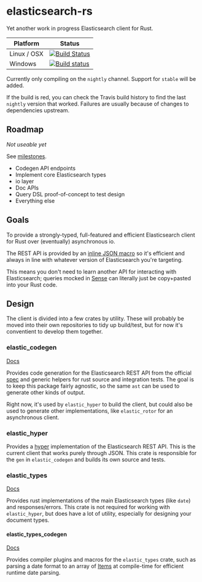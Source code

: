 # elasticsearch-rs
Yet another work in progress Elasticsearch client for Rust.

Platform  | Status
------------- | -------------
Linux / OSX  | [![Build Status](https://travis-ci.org/KodrAus/elasticsearch-rs.svg?branch=master)](https://travis-ci.org/KodrAus/elasticsearch-rs)
Windows  | [![Build status](https://ci.appveyor.com/api/projects/status/s0yo6i7sr4kc5sd5?svg=true)](https://ci.appveyor.com/project/KodrAus/elasticsearch-rs)

Currently only compiling on the `nightly` channel. Support for `stable` will be added.

If the build is red, you can check the Travis build history to find the last `nightly` version that worked. Failures are usually because of changes to dependencies upstream.

## Roadmap

*Not useable yet*

See [milestones](https://github.com/KodrAus/elasticsearch-rs/milestones).

- Codegen API endpoints
- Implement core Elasticsearch types
- io layer
- Doc APIs
- Query DSL proof-of-concept to test design
- Everything else

## Goals

To provide a strongly-typed, full-featured and efficient Elasticsearch client for Rust over (eventually) asynchronous io.

The REST API is provided by an [inline JSON macro](http://kodraus.github.io/rustdoc/elastic_types_codegen/#json-parsing) so it's efficient and always in line with whatever version of Elasticsearch you're targeting.

This means you don't need to learn another API for interacting with Elasticsearch; queries mocked in [Sense](https://www.elastic.co/blog/found-sense-a-cool-json-aware-interface-to-elasticsearch) can literally just be copy+pasted into your Rust code.

## Design

The client is divided into a few crates by utility. These will probably be moved into their own repositories to tidy up build/test, but for now it's conventient to develop them together.

### elastic_codegen

[Docs](http://kodraus.github.io/rustdoc/elastic_codegen/)

Provides code generation for the Elasticsearch REST API from the official [spec](https://github.com/elastic/elasticsearch/tree/master/rest-api-spec) and generic helpers for rust source and integration tests. The goal is to keep this package fairly agnostic, so the same `ast` can be used to generate other kinds of output.

Right now, it's used by `elastic_hyper` to build the client, but could also be used to generate other implementations, like `elastic_rotor` for an asynchronous client.

### elastic_hyper

Provides a [hyper]("https://github.com/hyperium/hyper") implementation of the Elasticsearch REST API. This is the current client that works purely through JSON. This crate is responsible for the `gen` in `elastic_codegen` and builds its own source and tests.

### elastic_types

[Docs](http://kodraus.github.io/rustdoc/elastic_types/)

Provides rust implementations of the main Elasticsearch types (like `date`) and responses/errors. This crate is not required for working with `elastic_hyper`, but does have a lot of utility, especially for designing your document types.

#### elastic_types_codegen

[Docs](http://kodraus.github.io/rustdoc/elastic_types_codegen/)

Provides compiler plugins and macros for the `elastic_types` crate, such as parsing a date format to an array of [Items](https://github.com/lifthrasiir/rust-chrono/blob/master/src/format/mod.rs#L161) at compile-time for efficient runtime date parsing.
